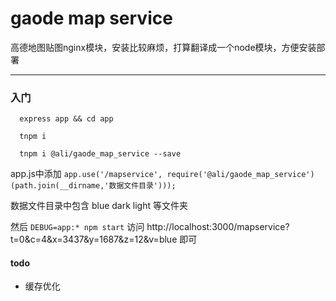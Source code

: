 gaode map service
=====================

高德地图贴图nginx模块，安装比较麻烦，打算翻译成一个node模块，方便安装部署


------

### 入门
```
  express app && cd app

  tnpm i

  tnpm i @ali/gaode_map_service --save
```
app.js中添加 `app.use('/mapservice', require('@ali/gaode_map_service')(path.join(__dirname,'数据文件目录')));`

数据文件目录中包含 blue dark light 等文件夹

然后 `DEBUG=app:* npm start`
访问  http://localhost:3000/mapservice?t=0&c=4&x=3437&y=1687&z=12&v=blue  即可
#### todo

- 缓存优化